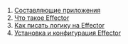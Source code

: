 1. [Составляющие приложения](Составляющие%20приложения.md)
2. [Что такое Effector](Что%20такое%20Effector.md)
3. [Как писать логику на Effector](Как%20писать%20логику%20на%20Effector.md)
4. [Установка и конфигурация Effector](Установка%20и%20конфигурация%20Effector.md)
